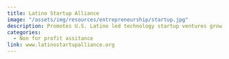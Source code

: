```yaml
---
title: Latino Startup Alliance
image: "/assets/img/resources/entrepreneurship/startup.jpg"
description: Promotes U.S. Latino led technology startup ventures grow by providing a strong support network of fellow entrepreneurs, investors, innovators, & mentors
categories:
  - Non for profit assitance
link: www.latinostartupalliance.org
---
```

